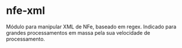 # nfe-xml
Módulo para manipular XML de NFe, baseado em regex. Indicado para grandes processamentos em massa pela sua velocidade de processamento.
